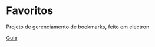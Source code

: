 # Favoritos
Projeto de gerenciamento de bookmarks, feito em electron

[Guia](https://www.twilio.com/blog/an-introduction-to-building-desktop-applications-with-electron)
